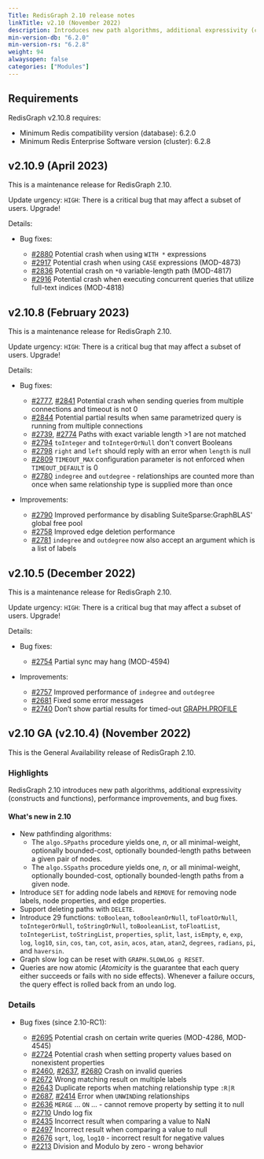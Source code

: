 ```yaml
---
Title: RedisGraph 2.10 release notes
linkTitle: v2.10 (November 2022)
description: Introduces new path algorithms, additional expressivity (constructs and functions), performance improvements, and bug fixes.
min-version-db: "6.2.0"
min-version-rs: "6.2.8"
weight: 94
alwaysopen: false
categories: ["Modules"]
---
```

## Requirements

RedisGraph v2.10.8 requires:

- Minimum Redis compatibility version (database): 6.2.0
- Minimum Redis Enterprise Software version (cluster): 6.2.8

## v2.10.9 (April 2023)

This is a maintenance release for RedisGraph 2.10.

Update urgency: `HIGH`: There is a critical bug that may affect a subset of users. Upgrade!

Details:

- Bug fixes:

  - [#2880](https://github.com/RedisGraph/RedisGraph/issues/2880) Potential crash when using `WITH *` expressions
  - [#2917](https://github.com/RedisGraph/RedisGraph/issues/2917) Potential crash when using `CASE` expressions (MOD-4873)
  - [#2836](https://github.com/RedisGraph/RedisGraph/issues/2836) Potential crash on `*0` variable-length path (MOD-4817)
  - [#2916](https://github.com/RedisGraph/RedisGraph/issues/2916) Potential crash when executing concurrent queries that utilize full-text indices (MOD-4818)

## v2.10.8 (February 2023)

This is a maintenance release for RedisGraph 2.10.

Update urgency: `HIGH`: There is a critical bug that may affect a subset of users. Upgrade!

Details:

- Bug fixes:

  - [#2777](https://github.com/RedisGraph/RedisGraph/issues/2777), [#2841](https://github.com/RedisGraph/RedisGraph/issues/2841) Potential crash when sending queries from multiple connections and timeout is not 0
  - [#2844](https://github.com/RedisGraph/RedisGraph/issues/2844) Potential partial results when same parametrized query is running from multiple connections
  - [#2739](https://github.com/RedisGraph/RedisGraph/issues/2739), [#2774](https://github.com/RedisGraph/RedisGraph/issues/2774) Paths with exact variable length >1 are not matched
  - [#2794](https://github.com/RedisGraph/RedisGraph/issues/2794) `toInteger` and `toIntegerOrNull` don't convert Booleans
  - [#2798](https://github.com/RedisGraph/RedisGraph/issues/2798) `right` and `left` should reply with an error when `length` is null
  - [#2809](https://github.com/RedisGraph/RedisGraph/issues/2809) `TIMEOUT_MAX` configuration parameter is not enforced when `TIMEOUT_DEFAULT` is 0
  - [#2780](https://github.com/RedisGraph/RedisGraph/issues/2780) `indegree` and `outdegree` - relationships are counted more than once when same relationship type is supplied more than once

- Improvements:

  - [#2790](https://github.com/RedisGraph/RedisGraph/pull/2790) Improved performance by disabling SuiteSparse:GraphBLAS' global free pool
  - [#2758](https://github.com/RedisGraph/RedisGraph/pull/2758) Improved edge deletion performance
  - [#2781](https://github.com/RedisGraph/RedisGraph/issues/2781) `indegree` and `outdegree` now also accept an argument which is a list of labels

## v2.10.5 (December 2022)

This is a maintenance release for RedisGraph 2.10.

Update urgency: `HIGH`: There is a critical bug that may affect a subset of users. Upgrade!

Details:

- Bug fixes:

  - [#2754](https://github.com/RedisGraph/RedisGraph/pull/2754) Partial sync may hang (MOD-4594)

- Improvements:

  - [#2757](https://github.com/RedisGraph/RedisGraph/pull/2757) Improved performance of `indegree` and `outdegree`
  - [#2681](https://github.com/RedisGraph/RedisGraph/issues/2681) Fixed some error messages
  - [#2740](https://github.com/RedisGraph/RedisGraph/issues/2740) Don’t show partial results for timed-out [GRAPH.PROFILE](https://redis.io/commands/graph.profile/)

## v2.10 GA (v2.10.4) (November 2022)

This is the General Availability release of RedisGraph 2.10.

### Highlights

RedisGraph 2.10 introduces new path algorithms, additional expressivity (constructs and functions), performance improvements, and bug fixes.

#### What's new in 2.10

- New pathfinding algorithms: 
  - The `algo.SPpaths` procedure yields one, _n_, or all minimal-weight, optionally bounded-cost, optionally bounded-length paths between a given pair of nodes.
  - The `algo.SSpaths` procedure yields one, _n_, or all minimal-weight, optionally bounded-cost, optionally bounded-length paths from a given node.
- Introduce `SET` for adding node labels and `REMOVE` for removing node labels, node properties, and edge properties.
- Support deleting paths with `DELETE`.
- Introduce 29 functions: `toBoolean`, `toBooleanOrNull`, `toFloatOrNull`, `toIntegerOrNull`, `toStringOrNull`, `toBooleanList`, `toFloatList`, `toIntegerList`, `toStringList`, `properties`, `split`, `last`, `isEmpty`, `e`, `exp`, `log`, `log10`, `sin`, `cos`, `tan`, `cot`, `asin`, `acos`, `atan`, `atan2`, `degrees`, `radians`, `pi`, and `haversin`.
- Graph slow log can be reset with `GRAPH.SLOWLOG g RESET`.
- Queries are now atomic (_Atomicity_ is the guarantee that each query either succeeds or fails with no side effects). Whenever a failure occurs, the query effect is rolled back from an undo log.

### Details

- Bug fixes (since 2.10-RC1):

  - [#2695](https://github.com/RedisGraph/RedisGraph/pull/2695) Potential crash on certain write queries (MOD-4286, MOD-4545)
  - [#2724](https://github.com/RedisGraph/RedisGraph/issues/2724) Potential crash when setting property values based on nonexistent properties
  - [#2460](https://github.com/RedisGraph/RedisGraph/issues/2460), [#2637](https://github.com/RedisGraph/RedisGraph/issues/2637), [#2680](https://github.com/RedisGraph/RedisGraph/issues/2680) Crash on invalid queries
  - [#2672](https://github.com/RedisGraph/RedisGraph/issues/2672) Wrong matching result on multiple labels
  - [#2643](https://github.com/RedisGraph/RedisGraph/issues/2643) Duplicate reports when matching relationship type `:R|R`
  - [#2687](https://github.com/RedisGraph/RedisGraph/issues/2687), [#2414](https://github.com/RedisGraph/RedisGraph/issues/2414) Error when `UNWIND`ing relationships
  - [#2636](https://github.com/RedisGraph/RedisGraph/issues/2636) `MERGE` ... `ON` ... - cannot remove property by setting it to null
  - [#2710](https://github.com/RedisGraph/RedisGraph/pull/2710) Undo log fix
  - [#2435](https://github.com/RedisGraph/RedisGraph/issues/2435) Incorrect result when comparing a value to NaN
  - [#2497](https://github.com/RedisGraph/RedisGraph/issues/2497) Incorrect result when comparing a value to null
  - [#2676](https://github.com/RedisGraph/RedisGraph/issues/2676) `sqrt`, `log`, `log10` - incorrect result for negative values
  - [#2213](https://github.com/RedisGraph/RedisGraph/issues/2213) Division and Modulo by zero - wrong behavior
